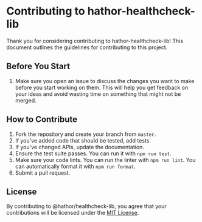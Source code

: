 # Contributing to hathor-healthcheck-lib

Thank you for considering contributing to hathor-healthcheck-lib! This document outlines the guidelines for contributing to this project.

## Before You Start 

1. Make sure you open an issue to discuss the changes you want to make before you start working on them. This will help you get feedback on your ideas and avoid wasting time on something that might not be merged.

## How to Contribute

1. Fork the repository and create your branch from `master`.
2. If you've added code that should be tested, add tests.
3. If you've changed APIs, update the documentation.
4. Ensure the test suite passes. You can run it with `npm run test`.
5. Make sure your code lints. You can run the linter with `npm run lint`. You can automatically format it with `npm run format`.
6. Submit a pull request.

## License

By contributing to @hathor/healthcheck-lib, you agree that your contributions will be licensed under the [MIT License](https://opensource.org/licenses/MIT).

